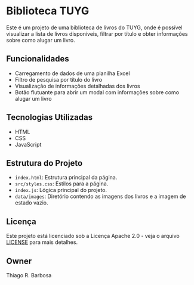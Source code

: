 # Biblioteca TUYG

Este é um projeto de uma biblioteca de livros do TUYG, onde é possível visualizar a lista de livros disponíveis, filtrar por título e obter informações sobre como alugar um livro.

## Funcionalidades

- Carregamento de dados de uma planilha Excel
- Filtro de pesquisa por título do livro
- Visualização de informações detalhadas dos livros
- Botão flutuante para abrir um modal com informações sobre como alugar um livro

## Tecnologias Utilizadas

- HTML
- CSS
- JavaScript

## Estrutura do Projeto

- `index.html`: Estrutura principal da página.
- `src/styles.css`: Estilos para a página.
- `index.js`: Lógica principal do projeto.
- `data/images`: Diretório contendo as imagens dos livros e a imagem de estado vazio.

## Licença

Este projeto está licenciado sob a Licença Apache 2.0 - veja o arquivo [LICENSE](LICENSE) para mais detalhes.

## Owner

Thiago R. Barbosa
